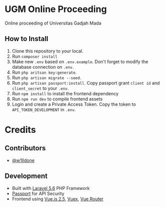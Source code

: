 # UGM Online Proceeding
Online proceeding of Universitas Gadjah Mada

## How to Install
1. Clone this repository to your local.
2. Run `composer install`
3. Make new `.env` based on `.env.example`. Don't forget to modify the database connection on `.env`.
4. Run `php aritsan key:generate`.
5. Run `php artisan migrate --seed`.
8. Run `php artisan passport:install`. Copy passport grant `client id` and `client_secret` to your `.env`.
9. Run `npm install` to install the frontend dependency
10. Run `npm run dev` to compile frontend assets 
11. Login and create a Private Access Token. Copy the token to `API_TOKEN_DEVELOPMENT` in `.env`.

# Credits
## Contributors
- [@w1lldone](https://github.com/w1lldone)

## Development
- Built with [Laravel 5.6](https://laravel.com) PHP Framework
- [Passport](https://laravel.com/docs/5.6/passport) for API Security
- Frontend using [Vue.js 2.5](https://vuejs.org/), [Vuex](https://vuex.vuejs.org/), [Vue Router](https://router.vuejs.org/)
